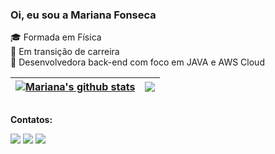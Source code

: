<!--- perfil -->

### Oi, eu sou a Mariana Fonseca

🎓 Formada em Física 
<br> 🔭 Em transição de carreira
<br>🌱 Desenvolvedora back-end com foco em JAVA e AWS Cloud


| <a href="https://github.com/marianafonsek/github-readme-stats"><img align="center" src="https://github-readme-stats.vercel.app/api?username=marianafonsek&show_icons=true&include_all_commits=true&theme=buefy&hide_border=true" alt="Mariana's github stats" /></a> | <a href="https://github.com/marianafonsek/github-readme-stats"><img align="center" src="https://github-readme-stats.vercel.app/api/top-langs/?username=marianafonsek&layout=compact&theme=buefy&hide_border=true" /></a> |
| ------------- | ------------- |



##
**Contatos:**
<div>  
  <a href = "mailto:mfsouzafonseca@gmail.com"><img src="https://img.shields.io/badge/-Gmail-%23333?style=for-the-badge&logo=gmail&logoColor=white" target="_blank"></a>
  <a href="https://www.linkedin.com/in/mariana-fonseca-09484317b/" target="_blank"><img src="https://img.shields.io/badge/-LinkedIn-%230077B5?style=for-the-badge&logo=linkedin&logoColor=white" target="_blank"></a> 
 <a href="https://instagram.com/marianaa_sf" target="_blank"><img src="https://img.shields.io/badge/-Instagram-%23E4405F?style=for-the-badge&logo=instagram&logoColor=white" target="_blank"></a>
 
 <!-- VER NO INSTA DELA COMO COLOCA A COBRINHA ![Snake animation](https://github.com/marianafonsek/marianafonsek/blob/output/github-contribution-grid-snake.svg)
--> 
</div>


<!--- 
 <a href="https://www.youtube.com/channel/UC_-uuuZbY0AAt9CViNzvc-Q" target="_blank"><img src="https://img.shields.io/badge/YouTube-FF0000?style=for-the-badge&logo=youtube&logoColor=white" target="_blank"></a>
 <a href="https://www.twitch.tv/rafaballerinii" target="_blank"><img src="https://img.shields.io/badge/Twitch-9146FF?style=for-the-badge&logo=twitch&logoColor=white" target="_blank"></a>
 <a href="https://discord.gg/pDbY76q8Qf" target="_blank"><img src="https://img.shields.io/badge/Discord-7289DA?style=for-the-badge&logo=discord&logoColor=white" target="_blank"></a> 

--->
